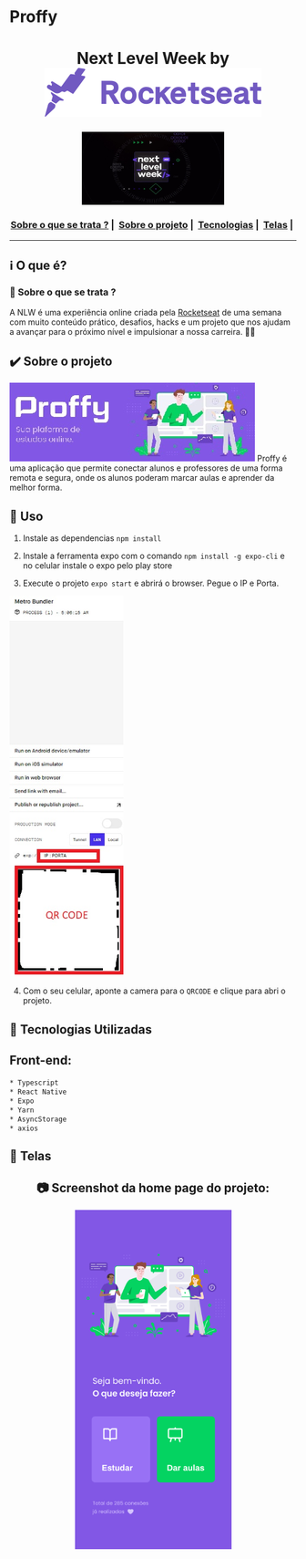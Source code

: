 # Proffy
<h1 align="center">
    Next Level Week by  <img src="https://github.com/trainningjava/Proffy/raw/master/public/assets/img/rocketseat.svg">
</h1>
  
<p align="center">
  <img width="250" src="https://github.com/trainningjava/Proffy/raw/master/public/assets/img/NLW2.jpg">
</p>

<h3 align="center">
  <a href="#information_source-sobre-o-que-se-trata">Sobre o que se trata ?</a>&nbsp;|&nbsp;
  <a href="#heavy_check_mark-sobre-o-projeto">Sobre o projeto</a>&nbsp;|&nbsp;
  <a href="#rocket-tecnologias-utilizadas">Tecnologias</a>&nbsp;|&nbsp;
  <a href="#iphone-telas">Telas</a>&nbsp;|&nbsp;
</h3>

_________

## :information_source: O que é?
### 🤔 Sobre o que se trata ? 
A NLW é uma experiência online criada pela <a href="https://rocketseat.com.br/">Rocketseat</a> de uma semana com muito conteúdo prático, desafios, hacks e um projeto que nos ajudam a avançar para o próximo nível e impulsionar a nossa carreira. 🤩🤩
  
## :heavy_check_mark: Sobre o projeto
<img src="https://github.com/trainningjava/Proffy/raw/master/public/assets/img/Logo.jpg">
Proffy é uma aplicação que permite conectar alunos e professores de uma forma remota e segura, onde os alunos poderam marcar aulas e aprender da melhor forma.

## :seedling: Uso

1. Instale as dependencias `npm install`

2. Instale a ferramenta expo com o comando `npm install -g expo-cli` e no celular instale o expo pelo play store

3. Execute o projeto `expo start` e abrirá o browser. Pegue o IP e Porta.

<img width="200" src="https://github.com/trainningjava/Proffy/blob/master/public/assets/img/expo.jpg">

4. Com o seu celular, aponte a camera para o `QRCODE` e clique para abri o projeto.

## :rocket: Tecnologias Utilizadas 

## Front-end:

```frond-end
* Typescript
* React Native
* Expo
* Yarn 
* AsyncStorage
* axios
```
## :iphone: Telas 
<h2 align="center"> 📷 Screenshot da home page do projeto: </h2>
<p align="center">
<img width="275" src="https://github.com/trainningjava/Proffy/blob/master/public/assets/img/Mobile.png">
</p>

